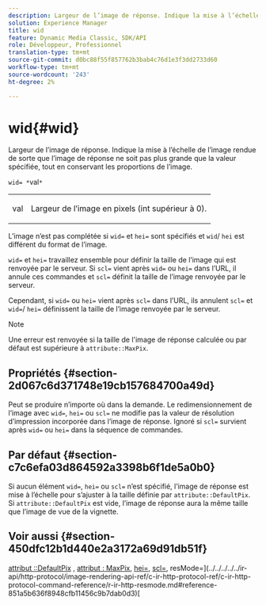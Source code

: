 ```yaml
---
description: Largeur de l’image de réponse. Indique la mise à l’échelle de l’image rendue de sorte que l’image de réponse ne soit pas plus grande que la valeur spécifiée, tout en conservant les proportions de l’image.
solution: Experience Manager
title: wid
feature: Dynamic Media Classic, SDK/API
role: Développeur, Professionnel
translation-type: tm+mt
source-git-commit: d0bc88f55f857762b3bab4c76d1e3f3dd2733d60
workflow-type: tm+mt
source-wordcount: '243'
ht-degree: 2%

---
```



# wid{#wid}

Largeur de l’image de réponse. Indique la mise à l’échelle de l’image rendue de sorte que l’image de réponse ne soit pas plus grande que la valeur spécifiée, tout en conservant les proportions de l’image.

`wid= *`val`*`

<table id="simpletable_1C898A7B99114BE986EC5553F6A31E82"> 
 <tr class="strow"> 
  <td class="stentry"> <p><span class="varname"> val</span> </p> </td> 
  <td class="stentry"> <p>Largeur de l’image en pixels (int supérieur à 0). </p></td> 
 </tr> 
</table>

L’image n’est pas complétée si `wid=` et `hei=` sont spécifiés et `wid`/ `hei` est différent du format de l’image.

`wid=` et  `hei=` travaillez ensemble pour définir la taille de l’image qui est renvoyée par le serveur. Si `scl=` vient après `wid=` ou `hei=` dans l’URL, il annule ces commandes et `scl=` définit la taille de l’image renvoyée par le serveur.

Cependant, si `wid=` ou `hei=` vient après `scl=` dans l’URL, ils annulent `scl=` et `wid=`/ `hei=` définissent la taille de l’image renvoyée par le serveur.

>[!NOTE]
>
>Une erreur est renvoyée si la taille de l&#39;image de réponse calculée ou par défaut est supérieure à `attribute::MaxPix`.

## Propriétés {#section-2d067c6d371748e19cb157684700a49d}

Peut se produire n’importe où dans la demande. Le redimensionnement de l’image avec `wid=`, `hei=` ou `scl=` ne modifie pas la valeur de résolution d’impression incorporée dans l’image de réponse. Ignoré si `scl=` survient après `wid=` ou `hei=` dans la séquence de commandes.

## Par défaut {#section-c7c6efa03d864592a3398b6f1de5a0b0}

Si aucun élément `wid=`, `hei=` ou `scl=` n’est spécifié, l’image de réponse est mise à l’échelle pour s’ajuster à la taille définie par `attribute::DefaultPix`. Si `attribute::DefaultPix` est vide, l’image de réponse aura la même taille que l’image de vue de la vignette.

## Voir aussi {#section-450dfc12b1d440e2a3172a69d91db51f}

[attribut ::DefaultPix](../../../../../ir-api/material-cat/image-rendering-api-ref/c-ir-material-catalog/c-ir-attributes-reference/r-ir-defaultpix.md#reference-102c98f9b5d24d2aaaeb756653fb0e6f) ,  [attribut : MaxPix](../../../../../ir-api/material-cat/image-rendering-api-ref/c-ir-material-catalog/c-ir-attributes-reference/r-ir-maxpix.md#reference-569f186bbc2840a6bd3cffa8ff3e7657),  [hei=](../../../../../ir-api/http-protocol/image-rendering-api-ref/c-ir-http-protocol-ref/c-ir-http-protocol-command-reference/r-ir-hei.md#reference-1c08f60365a94417a39867c09cac5478),  [scl=](../../../../../ir-api/http-protocol/image-rendering-api-ref/c-ir-http-protocol-ref/c-ir-http-protocol-command-reference/r-ir-scl.md#reference-b14b51a6cbe34f0bba42880540592f29), resMode=](../../../../../ir-api/http-protocol/image-rendering-api-ref/c-ir-http-protocol-ref/c-ir-http-protocol-command-reference/r-ir-http-resmode.md#reference-851a5b636f8948cfb11456c9b7dab0d3)[
